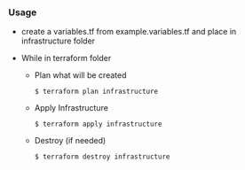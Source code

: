 ### Usage
- create a variables.tf from example.variables.tf and place in infrastructure folder

- While in terraform folder

    - Plan what will be created
        ```
        $ terraform plan infrastructure
        ```
    - Apply Infrastructure
        ```
        $ terraform apply infrastructure
        ```
    - Destroy (if needed)
        ```
        $ terraform destroy infrastructure
        ```
